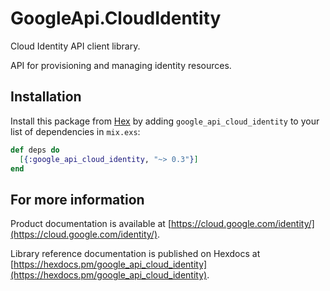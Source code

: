 # GoogleApi.CloudIdentity

Cloud Identity API client library.

API for provisioning and managing identity resources.

## Installation

Install this package from [Hex](https://hex.pm) by adding
`google_api_cloud_identity` to your list of dependencies in `mix.exs`:

```elixir
def deps do
  [{:google_api_cloud_identity, "~> 0.3"}]
end
```

## For more information

Product documentation is available at [https://cloud.google.com/identity/](https://cloud.google.com/identity/).

Library reference documentation is published on Hexdocs at
[https://hexdocs.pm/google_api_cloud_identity](https://hexdocs.pm/google_api_cloud_identity).

